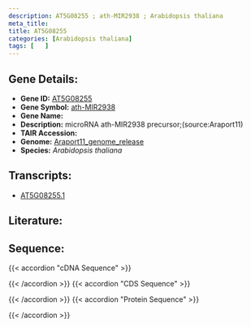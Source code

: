 ```yaml
---
description: AT5G08255 ; ath-MIR2938 ; Arabidopsis thaliana
meta_title:
title: AT5G08255
categories: [Arabidopsis thaliana]
tags: [   ]
---
```


## Gene Details:
- **Gene ID:** [AT5G08255](https://www.arabidopsis.org/locus?name=AT5G08255)
- **Gene Symbol:** <u>ath-MIR2938</u>
- **Gene Name:** 
- **Description:**   microRNA ath-MIR2938 precursor;(source:Araport11)
- **TAIR Accession:** 
- **Genome:** [Araport11_genome_release](https://www.arabidopsis.org/download/list?dir=Genes%2FAraport11_genome_release)
- **Species:** *Arabidopsis thaliana*

## Transcripts:
   -  [AT5G08255.1](https://www.arabidopsis.org/gene?name=AT5G08255.1)
## Literature:
## Sequence:
{{< accordion "cDNA Sequence" >}}

{{< /accordion >}}
{{< accordion "CDS Sequence" >}}

{{< /accordion >}}
{{< accordion "Protein Sequence" >}}

{{< /accordion >}}
